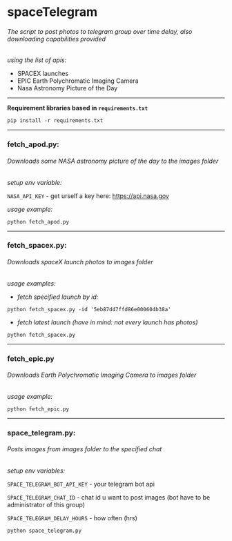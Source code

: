 # spaceTelegram

###### The script to post photos to telegram group over time delay, also downloading capabilities provided

_using the list of apis:_

- SPACEX launches
- EPIC Earth Polychromatic Imaging Camera
- Nasa Astronomy Picture of the Day

___

**Requirement libraries based in `requirements.txt`**

```
pip install -r requirements.txt
```
___
### fetch_apod.py:

###### Downloads some NASA astronomy picture of the day to the images folder

_setup env variable:_

`NASA_API_KEY` - get urself a key here: https://api.nasa.gov

_usage example:_
```
python fetch_apod.py
```
___
### fetch_spacex.py:

###### Downloads spaceX launch photos to images folder

_usage examples:_

- _fetch specified launch by id:_
```
python fetch_spacex.py -id '5eb87d47ffd86e000604b38a'
```
- _fetch latest launch (have in mind: not every launch has photos)_
```
python fetch_spacex.py
```
___
### fetch_epic.py

###### Downloads Earth Polychromatic Imaging Camera to images folder

_usage example:_

```
python fetch_epic.py
```
___
### space_telegram.py:

###### Posts images from images folder to the specified chat

_setup env variables:_

`SPACE_TELEGRAM_BOT_API_KEY` - your telegram bot api

`SPACE_TELEGRAM_CHAT_ID` - chat id u want to post images (bot have to be administrator of this group)

`SPACE_TELEGRAM_DELAY_HOURS` - how often (hrs)

```
python space_telegram.py
```